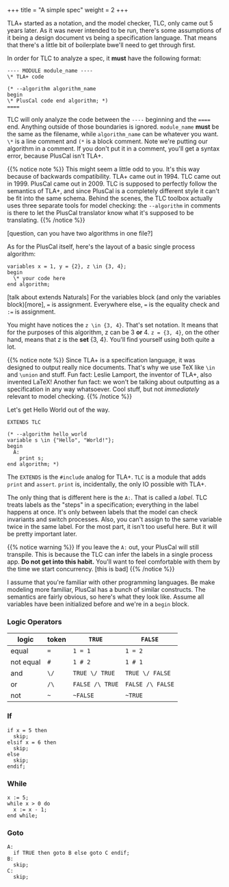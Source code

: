 +++
title = "A simple spec"
weight = 2
+++

TLA+ started as a notation, and the model checker, TLC, only came out 5 years later. As it was never intended to be run, there's some assumptions of it being a design document vs being a specification language. That means that there's a little bit of boilerplate bwe'll need to get through first.

In order for TLC to analyze a spec, it **must** have the following format:

```
---- MODULE module_name ----
\* TLA+ code

(* --algorithm algorithm_name
begin
\* PlusCal code end algorithm; *)
====
```

TLC will only analyze the code between the `----` beginning and the `====` end. Anything outside of those boundaries is ignored. `module_name` **must** be the same as the filename, while `algorithm_name` can be whatever you want. `\*` is a line comment and `(*` is a block comment. Note we're putting our algorithm in a comment. If you don't put it in a comment, you'll get a syntax error, because PlusCal isn't TLA+.

{{% notice note %}}
This might seem a little odd to you. It's this way because of backwards compatibility. TLA+ came out in 1994. TLC came out in 1999. PlusCal came out in 2009. TLC is supposed to perfectly follow the semantics of TLA+, and since PlusCal is a completely different style it can't be fit into the same schema. Behind the scenes, the TLC toolbox actually uses three separate tools for model checking: the `--algorithm` in comments is there to let the PlusCal translator know what it's supposed to be translating.
{{% /notice %}}

[question, can you have two algorithms in one file?]

As for the PlusCal itself, here's the layout of a basic single process algorithm:

```
variables x = 1, y = {2}, z \in {3, 4};
begin
  \* your code here
end algorithm;
```

[talk about extends Naturals]
For the variables block (and only the variables block)[more], `=` is assignment. Everywhere else, `=` is the equality check and `:=` is assignment.

You might have notices the `z \in {3, 4}`. That's set notation. It means that for the purposes of this algorithm, z can be 3 **or** 4. `z = {3, 4}`, on the other hand, means that z is the **set** {3, 4}. You'll find yourself using both quite a lot.

{{% notice note %}}
Since TLA+ is a specification language, it was designed to output really nice documents. That's why we use TeX like `\in` and `\union` and stuff. Fun fact: Leslie Lamport, the inventor of TLA+, also invented LaTeX! Another fun fact: we won't be talking about outputting as a specification in any way whatsoever. Cool stuff, but not _immediately_ relevant to model checking.
{{% /notice %}}

Let's get Hello World out of the way.

```
EXTENDS TLC

(* --algorithm hello_world
variable s \in {"Hello", "World!"};
begin
  A:
    print s;
end algorithm; *)
```

The `EXTENDS` is the `#include` analog for TLA+. `TLC` is a module that adds `print` and `assert`. `print` is, incidentally, the only IO possible with TLA+.

The only thing that is different here is the `A:`. That is called a _label_. TLC treats labels as the "steps" in a specification; everything in the label happens at once. It's only between labels that the model can check invariants and switch processes. Also, you can't assign to the same variable twice in the same label. For the most part, it isn't too useful here. But it will be pretty important later.


{{% notice warning %}}
If you leave the `A:` out, your PlusCal will still transpile. This is because the TLC can infer the labels in a single process app. **Do not get into this habit.** You'll want to feel comfortable with them by the time we start concurrency. [this is bad]
{{% /notice %}}

I assume that you're familiar with other programming languages. Be make modeling more familiar, PlusCal has a bunch of similar constructs. The semantics are fairly obvious, so here's what they look like. Assume all variables have been initialized before and we're in a `begin` block.

### Logic Operators

logic | token | `TRUE` | `FALSE`
------|--------|--------|-------
equal | `=` | `1 = 1` | `1 = 2`
not equal | `#` | `1 # 2` | `1 # 1`
and | `\/` | `TRUE \/ TRUE` | `TRUE \/ FALSE`
or | `/\` | `FALSE /\ TRUE` | `FALSE /\ FALSE`
not | `~` | `~FALSE` | `~TRUE`

### If

``` 
if x = 5 then
  skip;
elsif x = 6 then
  skip;
else
  skip;
endif;
```

### While

```
x := 5;
while x > 0 do
  x := x - 1;
end while;
```

### Goto

``` tla
A:
  if TRUE then goto B else goto C endif;
B:
  skip;
C:
  skip;
```


